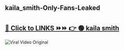 
 ## kaila_smith-Only-Fans-Leaked

# <h2><a href="https://clipsfans.com/kaila_smith&ref=git">🔗 Click to LINKS ⏩⏩ 👉 🟢 kaila smith </a></h2>

<a href="https://clipsfans.com/kaila_smith&ref=git" rel="nofollow" data-target="animated-image.originalLink"><img src="https://i.ibb.co.com/xMMVF88/686577567.gif" alt="Viral Video Original" style="max-width: 100%; display: inline-block;" data-target="animated-image.originalImage"></a>
